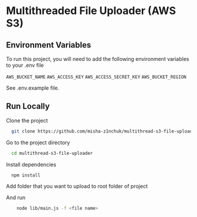 
# Multithreaded File Uploader (AWS S3)




## Environment Variables

To run this project, you will need to add the following environment variables to your .env file

`AWS_BUCKET_NAME` `AWS_ACCESS_KEY` `AWS_ACCESS_SECRET_KEY`   `AWS_BUCKET_REGION`

See .env.example file.



## Run Locally

Clone the project

```bash
  git clone https://github.com/misha-z1nchuk/multithread-s3-file-uploader
```

Go to the project directory

```bash
  cd multithread-s3-file-uploader
```

Install dependencies

```bash
  npm install
```

Add folder that you want to upload to root folder of project

And run

```bash
    node lib/main.js -f <file name>
```
